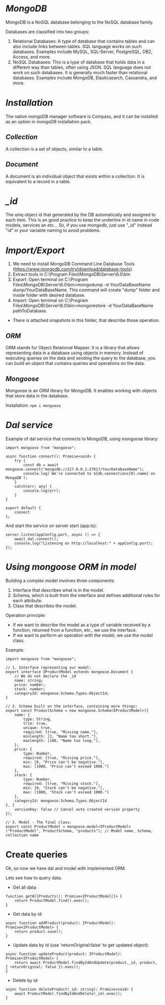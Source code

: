 # ***MongoDB***

MongoDB is a NoSQL database belonging to the NoSQL database family.

Databases are classified into two groups:
1. Relational Databases: A type of database that contains tables and can also include links between tables. SQL language works on such databases. Examples include MySQL, SQL-Server, PostgreSQL, DB2, Access, and more.
2. NoSQL Databases: This is a type of database that holds data in a different way than tables, often using JSON. SQL language does not work on such databases. It is generally much faster than relational databases. Examples include MongoDB, Elasticsearch, Cassandra, and more.

# ***Installation***
The native mongoDB manager software is Compass, and it can be installed as an option in mongoDB installation pack.

## ***Collection***

A collection is a set of objects, similar to a table.

## ***Document***

A document is an individual object that exists within a collection. It is equivalent to a record in a table.

# ***_id***

The uniq object id that generated by the DB automatically and assigned to each item. 
This is an good practice to keep the underline in id name in code models, services an etc...
So, if you use mongodb, just use "_id" instead "id" in your variable naming to avoid problems.

# ***Import/Export***

1. We need to install MongoDB Command Line Database Tools (https://www.mongodb.com/try/download/database-tools).
2. Extract tools in C:\Program Files\MongoDB\Server\6.0\bin
3. Export: Open terminal on C:\Program Files\MongoDB\Server\6.0\bin>mongodump -d YourDataBaseName  dump/YourDataBaseName. This command will create "dump" folder and inside folder with desired database.
4. Import: Open terminal on C:\Program Files\MongoDB\Server\6.0\bin>mongorestore -d YourDataBaseName  pathToDatabase.

- There is attached snapshots in this folder, that describe those operation.

## ***ORM***

ORM stands for Object Relational Mapper. It is a library that allows representing data in a database using objects in memory. Instead of executing queries on the data and sending the query to the database, you can build an object that contains queries and operations on the data.

## ***Mongoose***

Mongoose is an ORM library for MongoDB. It enables working with objects that store data in the database.

Installation: `npm i mongoose`

# ***Dal service***

Example of dal service that connects to MongoDB, using mongoose library:

```
import mongoose from "mongoose";

async function connect(): Promise<void> {
    try {
        const db = await mongoose.connect("mongodb://127.0.0.1:27017/YourDatabaseName");
        console.log(`We're connected to ${db.connections[0].name} on MongoDB`);
    }
    catch(err: any) {
        console.log(err);
    }
}

export default {
    connect
};

```
And start the service on server start (app.ts):

```
server.listen(appConfig.port, async () => {
    await dal.connect();
    console.log("Listening on http://localhost:" + appConfig.port);
});

```
# ***Using mongoose ORM in model***

Building a complex model involves three components:
1. Interface that describes what is in the model.
2. Schema, which is built from the interface and defines additional rules for each attribute.
3. Class that describes the model.

Operation principle:
- If we want to describe the model as a type of variable received by a function, returned from a function, etc., we use the interface.
- If we want to perform an operation with the model, we use the model class.

Example:

```
import mongoose from "mongoose";

// 1. Interface representing our model:
export interface IProductModel extends mongoose.Document {
    // We do not declare the _id
    name: string;
    price: number;
    stock: number;
    categoryId: mongoose.Schema.Types.ObjectId;
}

// 2. Schema built on the interface, containing more things:
export const ProductSchema = new mongoose.Schema<IProductModel>({
    name: {
        type: String,
        trim: true,
        unique: true,
        required: [true, "Missing name."],
        minlength: [2, "Name too short."],
        maxlength: [100, "Name too long."],
    },
    price: {
        type: Number,
        required: [true, "Missing price."],
        min: [0, "Price can't be negative."],
        max: [1000, "Price can't exceed 1000."]
    },
    stock: {
        type: Number,
        required: [true, "Missing stock."],
        min: [0, "Stock can't be negative."],
        max: [1000, "Stock can't exceed 1000."]
    },
    categoryId: mongoose.Schema.Types.ObjectId
}, {
    versionKey: false // Cancel auto created version property
});

// 3. Model - The final class:
export const ProductModel = mongoose.model<IProductModel>("ProductModel", ProductSchema, "products"); // Model name, Schema, collection name

```

# Create queries

Ok, so now we have dal and model with implemented ORM. 

Lets see how to query data.

* Get all data:
```
function getAllProducts(): Promise<IProductModel[]> {
    return ProductModel.find().exec();
}
```
* Get data by id:
```
async function addProduct(product: IProductModel): Promise<IProductModel> {
    return product.save();
}
```
* Update data by id (use 'returnOriginal:false' to get updated object):
```
async function updateProduct(product: IProductModel): Promise<IProductModel> {
    return await ProductModel.findByIdAndUpdate(product._id, product, { returnOriginal: false }).exec();
}
```
* Delete by id:
```
async function deleteProduct(_id: string): Promise<void> {
    await ProductModel.findByIdAndDelete(_id).exec();
}
```


